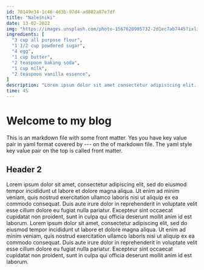 ```yaml
---
id: 70149e34-1c46-4d3b-97d4-ad802a87e7df
title: "Naleśniki"
date: 13-02-2022
img: "https://images.unsplash.com/photo-1567620905732-2d1ec7ab7445?ixlib=rb-4.0.3&ixid=MnwxMjA3fDB8MHxwaG90by1wYWdlfHx8fGVufDB8fHx8&auto=format&fit=crop&w=960&q=80"
ingredients: [
  "3 cup all purpose flour",
  "1 1/2 cup powdered sugar",
  "4 egg",
  "1 cup butter",
  "2 teaspoon baking soda",
  "1 cup milk",
  "2 teaspoon vanilla essence",
]
description: "Lorem ipsum dolor sit amet consectetur adipisicing elit. Blanditiis corporis harum architecto facilis culpa suscipit officia amet provident, ipsam beatae dolor aliquam eius nihil! Asperiores vero corrupti veritatis saepe alias eius iure dolorem quam, blanditiis error hic, nostrum temporibus perferendis?"
time: 45
---
```


# Welcome to my blog

This is an markdown file with some front matter.
Yes you have key value pair in yaml format covered by --- on the of markdown file.
The yaml style key value pair on the top is called front matter.

## Header 2

Lorem ipsum dolor sit amet, consectetur adipiscing elit, sed do eiusmod tempor incididunt ut labore et dolore magna aliqua. Ut enim ad minim veniam, quis nostrud exercitation ullamco laboris nisi ut aliquip ex ea commodo consequat. Duis aute irure dolor in reprehenderit in voluptate velit esse cillum dolore eu fugiat nulla pariatur. Excepteur sint occaecat cupidatat non proident, sunt in culpa qui officia deserunt mollit anim id est laborum.
Lorem ipsum dolor sit amet, consectetur adipiscing elit, sed do eiusmod tempor incididunt ut labore et dolore magna aliqua. Ut enim ad minim veniam, quis nostrud exercitation ullamco laboris nisi ut aliquip ex ea commodo consequat. Duis aute irure dolor in reprehenderit in voluptate velit esse cillum dolore eu fugiat nulla pariatur. Excepteur sint occaecat cupidatat non proident, sunt in culpa qui officia deserunt mollit anim id est laborum.